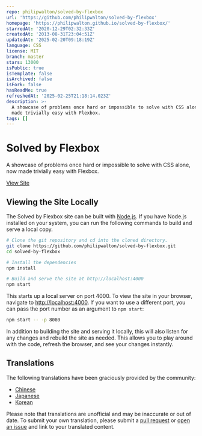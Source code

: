 ```yaml
---
repo: philipwalton/solved-by-flexbox
url: 'https://github.com/philipwalton/solved-by-flexbox'
homepage: 'https://philipwalton.github.io/solved-by-flexbox/'
starredAt: '2020-12-29T02:32:33Z'
createdAt: '2013-08-31T23:04:51Z'
updatedAt: '2025-02-20T09:18:19Z'
language: CSS
license: MIT
branch: master
stars: 13000
isPublic: true
isTemplate: false
isArchived: false
isFork: false
hasReadMe: true
refreshedAt: '2025-02-25T21:18:14.023Z'
description: >-
  A showcase of problems once hard or impossible to solve with CSS alone, now
  made trivially easy with Flexbox.
tags: []
---
```


# Solved by Flexbox

A showcase of problems once hard or impossible to solve with CSS alone, now made trivially easy with Flexbox.

[View Site](https://philipwalton.github.io/solved-by-flexbox/)

## Viewing the Site Locally

The Solved by Flexbox site can be built with [Node.js](http://nodejs.org/). If you have Node.js installed on your system, you can run the following commands to build and serve a local copy.

```sh
# Clone the git repository and cd into the cloned directory.
git clone https://github.com/philipwalton/solved-by-flexbox.git
cd solved-by-flexbox

# Install the dependencies
npm install

# Build and serve the site at http://localhost:4000
npm start
```

This starts up a local server on port 4000. To view the site in your browser, navigate to [http://localhost:4000](http://localhost:4000). If you want to use a different port, you can pass the port number as an argument to `npm start`:

```sh
npm start -- -p 8080
```

In addition to building the site and serving it locally, this will also listen for any changes and rebuild the site as needed. This allows you to play around with the code, refresh the browser, and see your changes instantly.

## Translations

The following translations have been graciously provided by the community:

* [Chinese](https://hufan-akari.github.io/solved-by-flexbox/)
* [Japanese](http://hashrock.github.io/solved-by-flexbox-ja/)
* [Korean](https://hyunseob.github.io/solved-by-flexbox-kr/)

Please note that translations are unofficial and may be inaccurate or out of date. To submit your own translation, please submit a [pull request](https://github.com/philipwalton/solved-by-flexbox/pull/new/master) or [open an issue](https://github.com/philipwalton/solved-by-flexbox/issues/new) and link to your translated content.
